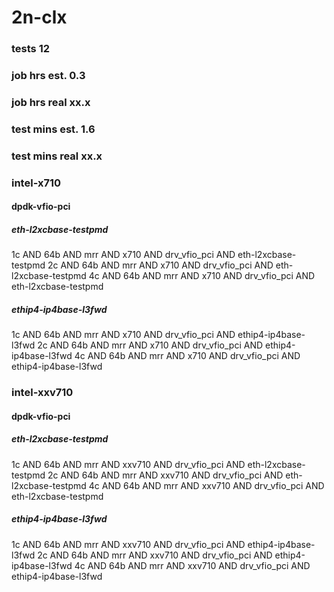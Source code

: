 # 2n-clx
### tests 12
### job hrs est. 0.3
### job hrs real xx.x
### test mins est. 1.6
### test mins real xx.x
### intel-x710
#### dpdk-vfio-pci
##### eth-l2xcbase-testpmd
1c AND 64b AND mrr AND x710 AND drv_vfio_pci AND eth-l2xcbase-testpmd
2c AND 64b AND mrr AND x710 AND drv_vfio_pci AND eth-l2xcbase-testpmd
4c AND 64b AND mrr AND x710 AND drv_vfio_pci AND eth-l2xcbase-testpmd
##### ethip4-ip4base-l3fwd
1c AND 64b AND mrr AND x710 AND drv_vfio_pci AND ethip4-ip4base-l3fwd
2c AND 64b AND mrr AND x710 AND drv_vfio_pci AND ethip4-ip4base-l3fwd
4c AND 64b AND mrr AND x710 AND drv_vfio_pci AND ethip4-ip4base-l3fwd
### intel-xxv710
#### dpdk-vfio-pci
##### eth-l2xcbase-testpmd
1c AND 64b AND mrr AND xxv710 AND drv_vfio_pci AND eth-l2xcbase-testpmd
2c AND 64b AND mrr AND xxv710 AND drv_vfio_pci AND eth-l2xcbase-testpmd
4c AND 64b AND mrr AND xxv710 AND drv_vfio_pci AND eth-l2xcbase-testpmd
##### ethip4-ip4base-l3fwd
1c AND 64b AND mrr AND xxv710 AND drv_vfio_pci AND ethip4-ip4base-l3fwd
2c AND 64b AND mrr AND xxv710 AND drv_vfio_pci AND ethip4-ip4base-l3fwd
4c AND 64b AND mrr AND xxv710 AND drv_vfio_pci AND ethip4-ip4base-l3fwd
